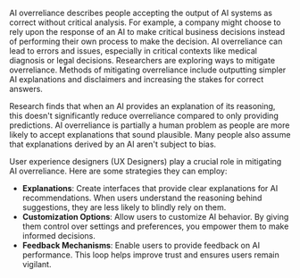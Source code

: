 AI overreliance describes people accepting the output of AI systems as correct without critical analysis. For example, a company might choose to rely upon the response of an AI to make critical business decisions instead of performing their own process to make the decision. AI overreliance can lead to errors and issues, especially in critical contexts like medical diagnosis or legal decisions. Researchers are exploring ways to mitigate overreliance. Methods of mitigating overreliance include outputting simpler AI explanations and disclaimers and increasing the stakes for correct answers. 

Research finds that when an AI provides an explanation of its reasoning, this doesn't significantly reduce overreliance compared to only providing predictions. AI overreliance is partially a human problem as people are more likely to accept explanations that sound plausible. Many people also assume that explanations derived by an AI aren't subject to bias.

User experience designers (UX Designers) play a crucial role in mitigating AI overreliance. Here are some strategies they can employ:

- **Explanations**: Create interfaces that provide clear explanations for AI recommendations. When users understand the reasoning behind suggestions, they are less likely to blindly rely on them.
- **Customization Options**: Allow users to customize AI behavior. By giving them control over settings and preferences, you empower them to make informed decisions.
- **Feedback Mechanisms**: Enable users to provide feedback on AI performance. This loop helps improve trust and ensures users remain vigilant.